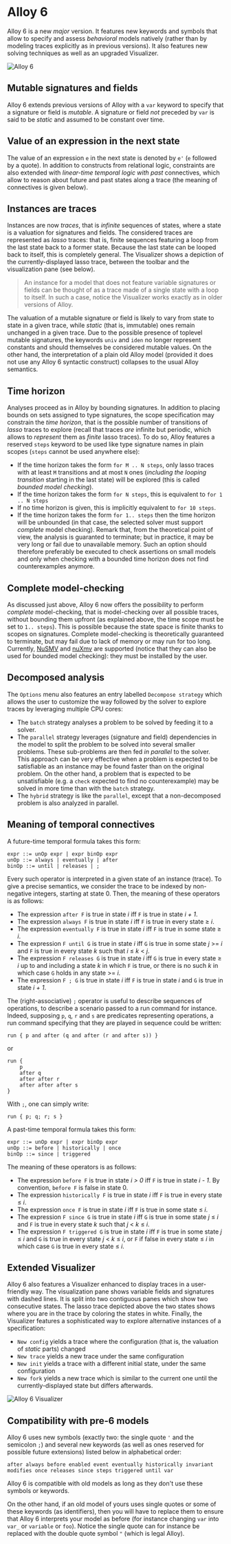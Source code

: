 # Alloy 6

Alloy 6 is a new *major* version. It features new keywords and symbols that allow to specify and assess *behavioral* models natively (rather than by modeling traces explicitly as in previous versions). It also features new solving techniques as well as an upgraded Visualizer. 

![Alloy 6](image/alloy6.png)


## Mutable signatures and fields

Alloy 6 extends previous versions of Alloy with a `var` keyword to specify that a signature or field is *mutable*. A signature or field *not* preceded by `var` is said to be *static* and assumed to be constant over time.

## Value of an expression in the next state

The value of an expression `e` in the next state is denoted by `e'` (`e` followed by a quote). In addition to constructs from relational logic, constraints are also extended with *linear-time temporal logic with past* connectives, which allow to reason about future and past states along a trace (the meaning of connectives is given below). 

## Instances are traces

Instances are now *traces*, that is *infinite* sequences of states, where a state is a valuation for signatures and fields. The considered traces are represented as *lasso* traces: that is, finite sequences featuring a loop from the last state back to a former state. Because the last state can be looped back to itself, this is completely general. The Visualizer shows a depiction of the currently-displayed lasso trace, between the toolbar and the visualization pane (see below).

> An instance for a model that does not feature variable signatures or fields can be thought of as a trace made of a single state with a loop to itself. In such a case, notice the Visualizer works exactly as in older versions of Alloy.

The valuation of a mutable signature or field is likely to vary from state to state in a given trace, while *static* (that is, immutable) ones remain unchanged in a given trace. Due to the possible presence of toplevel mutable signatures, the keywords `univ` and `iden` no longer represent constants and should themselves be considered mutable values. On the other hand, the interpretation of a plain old Alloy model (provided it does not use any Alloy 6 syntactic construct) collapses to the usual Alloy semantics.

## Time horizon

Analyses proceed as in Alloy by bounding signatures. In addition to placing bounds on sets assigned to type signatures, the scope specification may constrain the _time horizon_, that is the possible number of transitions of _lasso_ traces to explore (recall that traces _are_ infinite but periodic, which allows to _represent_ them as _finite_ lasso traces). To do so, Alloy features a reserved `steps` keyword to be used like type signature names in plain scopes (`steps` cannot be used anywhere else):

+ If the time horizon takes the form `for M .. N steps`, only lasso traces with at least `M` transitions and at most `N` ones (*including the looping transition* starting in the last state)  will be explored (this is called *bounded model checking*).
+ If the time horizon takes the form `for N steps`, this is equivalent to `for 1 .. N steps`
+ If no time horizon is given, this is implicitly equivalent to `for 10 steps`.
+ If the time horizon takes the form `for 1.. steps` then the time horizon will be unbounded (in that case, the selected solver must support *complete* model checking). Remark that, from the theoretical point of view, the analysis is guaranted to terminate; but in practice, it may be very long or fail due to unavailable memory. Such an option should therefore preferably be executed to check assertions on small models and only when checking with a bounded time horizon does not find counterexamples anymore.

## Complete model-checking

As discussed just above, Alloy 6 now offers the possibility to perform *complete* model-checking, that is model-checking over all possible traces, without bounding them upfront (as explained above, the time scope must be set to `1.. steps`). This is possible because the state space is finite thanks to scopes on signatures. Complete model-checking is theoretically guaranteed to terminate, but may fail due to lack of memory or may run for too long. Currently, [NuSMV](https://nusmv.fbk.eu/) and [nuXmv](https://nuxmv.fbk.eu/) are supported (notice that they can also be used for bounded model checking): they must be installed by the user.

## Decomposed analysis

The `Options` menu also features an entry labelled `Decompose strategy` which allows the user to customize the way followed by the solver to explore traces by leveraging multiple CPU cores:

* The `batch` strategy analyses a problem to be solved by feeding it to a solver.
* The `parallel` strategy leverages (signature and field) dependencies in the model to split the problem to be solved into several smaller problems. These sub-problems are then fed *in parallel* to the solver. This approach can be very effective when a problem is expected to be satisfiable as an instance may be found faster than on the original problem. On the other hand, a problem that is expected to be unsatisfiable (e.g. a `check` expected to find no counterexample) may be solved in more time than with the `batch` strategy.
* The `hybrid` strategy is like the `parallel`, except that a non-decomposed problem is also analyzed in parallel.

## Meaning of temporal connectives

A future-time temporal formula takes this form:

```
expr ::= unOp expr | expr binOp expr 
unOp ::= always | eventually | after
binOp ::= until | releases | ;
```

Every such operator is interpreted in a given state of an instance (trace). To give a precise semantics, we consider the trace to be indexed by non-negative integers, starting at state 0. Then, the meaning of these operators is as follows:

+ The expression `after F` is true in state _i_ iff `F` is true in state _i + 1_.
+ The expression `always F` is true in state _i_ iff `F` is true in every state ≥ _i_.
+ The expression `eventually F` is true in state _i_ iff `F` is true in some state ≥ _i_.
+ The expression `F until G` is true in state _i_ iff `G` is true in some state _j_ >= _i_ and `F` is true in every state _k_ such that _i_ ≤ _k_ < _j_.
+ The expression `F releases G` is true in state _i_ iff `G` is true in every state ≥ _i_ up to and including a state _k_ in which `F` is true, or there is no such _k_ in which case `G` holds in any state >= _i_.
+ The expression `F ; G` is true in state _i_ iff `F` is true in state _i_ and `G` is true in state _i + 1_.

The (right-associative) `;` operator is useful to describe sequences of operations, to describe a scenario passed to a run command for instance. Indeed, supposing `p`, `q`, `r` and `s` are predicates representing operations, a run command specifying that they are played in sequence could be written: 

```alloy
run { p and after (q and after (r and after s)) }
```

or 

```alloy
run { 
	p
	after q
	after after r
	after after after s
}
```

With `;`, one can simply write:

```alloy
run { p; q; r; s }
```


A past-time temporal formula takes this form:

```
expr ::= unOp expr | expr binOp expr 
unOp ::= before | historically | once
binOp ::= since | triggered
```
The meaning of these operators is as follows:

+ The expression `before F` is true in state _i > 0_ iff `F` is true in state _i - 1_. By convention, `before F` is false in state 0.
+ The expression `historically F` is true in state _i_ iff `F` is true in every state ≤ _i_.
+ The expression `once F` is true in state _i_ iff `F` is true in some state ≤ _i_.
+ The expression `F since G` is true in state _i_ iff `G` is true in some state _j_ ≤ _i_ and `F` is true in every state _k_ such that _j_ < _k_ ≤ _i_.
+ The expression `F triggered G` is true in state _i_ iff `F` is true in some state _j_ ≤ _i_ and `G` is true in every state _j_ < _k_ ≤ _i_, or `F` if false in every state ≤ _i_ in which case `G` is true in every state ≤ _i_.

## Extended Visualizer

Alloy 6 also features a Visualizer enhanced to display traces in a user-friendly way. The visualization pane shows variable fields and signatures with dashed lines. It is split into two contiguous panes which show two consecutive states. The lasso trace depicted above the two states shows where you are in the trace by coloring the states in white. Finally, the Visualizer features a sophisticated way to explore alternative instances of a specification:


* `New config` yields a trace where the configuration (that is, the valuation of *static* parts) changed
* `New trace` yields a new trace under the same configuration
* `New init` yields a trace with a different initial state, under the same configuration
* `New fork` yields a new trace which is similar to the current one until the currently-displayed state but differs afterwards. 

![Alloy 6 Visualizer](image/visualizer6.png)

## Compatibility with pre-6 models

Alloy 6 uses new symbols (exactly two: the single quote `'` and the semicolon `;`) and several new keywords (as well as ones reserved for possible future extensions) listed below in alphabetical order:
```
after always before enabled event eventually historically invariant modifies once releases since steps triggered until var
```
Alloy 6 is compatible with old models as long as they don't use these symbols or keywords. 

On the other hand, if an old model of yours uses single quotes or some of these keywords (as identifiers), then you will have to replace them to ensure that Alloy 6 interprets your model as before (for instance changing `var` into `var_` or `variable` or `foo`). Notice the single quote can for instance be replaced with the double quote symbol `"` (which is legal Alloy).
